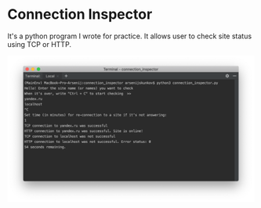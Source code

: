 # Connection Inspector
It's a python program I wrote for practice. It allows user to check site status using TCP or HTTP.

<img src="screenshot.png" width="846">
